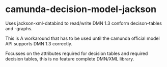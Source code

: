 # camunda-decision-model-jackson

Uses jackson-xml-databind to read/write DMN 1.3 conform
decison-tables and -graphs.

This is A workaround that has to be used until the camunda
official model API supports DMN 1.3 correctly.

Focusses on the attributes required for decision tables 
and required decision tables, this is no feature complete
DMN/XML library.
